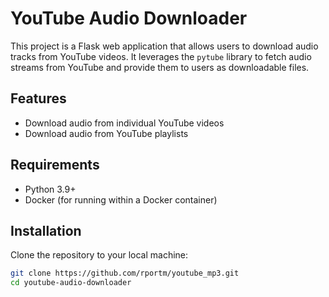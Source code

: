 # YouTube Audio Downloader

This project is a Flask web application that allows users to download audio tracks from YouTube videos. It leverages the `pytube` library to fetch audio streams from YouTube and provide them to users as downloadable files.

## Features

- Download audio from individual YouTube videos
- Download audio from YouTube playlists

## Requirements

- Python 3.9+
- Docker (for running within a Docker container)

## Installation

Clone the repository to your local machine:

```bash
git clone https://github.com/rportm/youtube_mp3.git
cd youtube-audio-downloader
```
